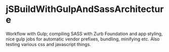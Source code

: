 # jSBuildWithGulpAndSassArchitecture
Workflow with Gulp; compiling SASS with Zurb Foundation and app styling, nice gulp jobs for automatic vendor prefixes, bundling, minifying etc. Also testing various css and javascript things.
